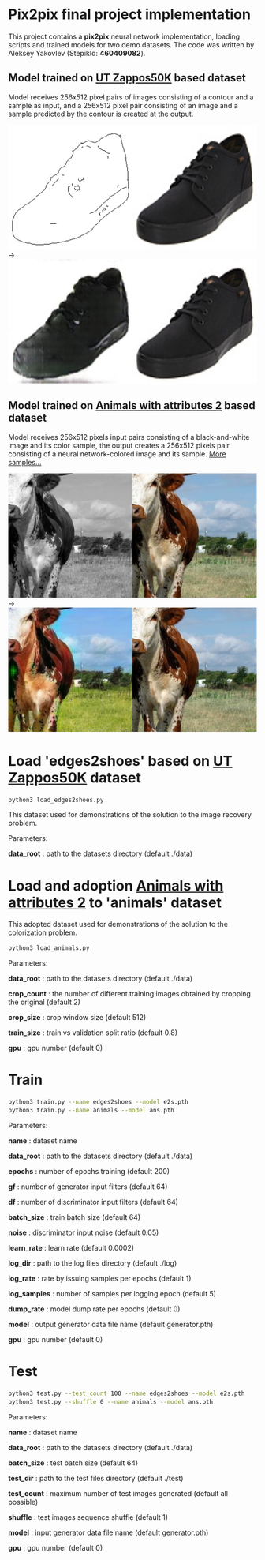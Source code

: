 # Pix2pix final project implementation

This project contains a **pix2pix** neural network implementation, 
loading scripts and trained models for two demo datasets. The code
was written by Aleksey Yakovlev (StepikId: **460409082**).

## Model trained on [UT Zappos50K](http://vision.cs.utexas.edu/projects/finegrained/utzap50k/) based dataset
Model receives 256x512 pixel pairs of images consisting of a contour and a
sample as input, and a 256x512 pixel pair consisting of an image and a sample
predicted by the contour is created at the output.

![one](e2stest_in.jpg) &rarr; ![too](e2stest_out.jpg)

## Model trained on [Animals with attributes 2](http://cvml.ist.ac.at/AwA2/) based dataset
Model receives 256x512 pixels input pairs consisting of a black-and-white
image and its color sample, the output creates a 256x512 pixels pair consisting
of a neural network-colored image and its sample. [More samples...](./test/)

![one](anstest_in.jpg) &rarr; ![too](anstest_out.jpg)


# Load 'edges2shoes' based on [UT Zappos50K](http://vision.cs.utexas.edu/projects/finegrained/utzap50k/) dataset

```bash
python3 load_edges2shoes.py
```

This dataset used for demonstrations of the solution to the image recovery problem.

Parameters:

**data_root** : path to the datasets directory (default ./data)


# Load and adoption [Animals with attributes 2](http://cvml.ist.ac.at/AwA2/) to 'animals' dataset

This adopted dataset used for demonstrations of the solution to the colorization problem.

```bash
python3 load_animals.py
```
Parameters:

**data_root** : path to the datasets directory (default ./data)

**crop_count** : the number of different training images obtained by cropping the original (default 2)

**crop_size** : crop window size (default 512)

**train_size** : train vs validation split ratio (default 0.8)

**gpu** : gpu number (default 0)


# Train

```bash
python3 train.py --name edges2shoes --model e2s.pth
python3 train.py --name animals --model ans.pth
```

Parameters:

**name** : dataset name

**data_root** : path to the datasets directory (default ./data)

**epochs** : number of epochs training (default 200)

**gf** : number of generator input filters (default 64)

**df** : number of discriminator input filters (default 64)

**batch_size** : train batch size (default 64)

**noise** : discriminator input noise (default 0.05)

**learn_rate** : learn rate (default 0.0002)

**log_dir** : path to the log files directory (default ./log)

**log_rate** : rate by issuing samples per epochs (default 1)

**log_samples** : number of samples per logging epoch (default 5)

**dump_rate** : model dump rate per epochs (default 0)

**model** : output generator data file name (default generator.pth)

**gpu** : gpu number (default 0)

# Test

```bash
python3 test.py --test_count 100 --name edges2shoes --model e2s.pth
python3 test.py --shuffle 0 --name animals --model ans.pth
```

Parameters:

**name** : dataset name

**data_root** : path to the datasets directory (default ./data)

**batch_size** : test batch size (default 64)

**test_dir** : path to the test files directory (default ./test)

**test_count** : maximum number of test images generated (default all possible)

**shuffle** : test images sequence shuffle (default 1)

**model** : input generator data file name (default generator.pth)

**gpu** : gpu number (default 0)